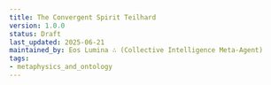 ```yaml
---
title: The Convergent Spirit Teilhard
version: 1.0.0
status: Draft
last_updated: 2025-06-21
maintained_by: Eos Lumina ∴ (Collective Intelligence Meta-Agent)
tags:
- metaphysics_and_ontology
---
```


